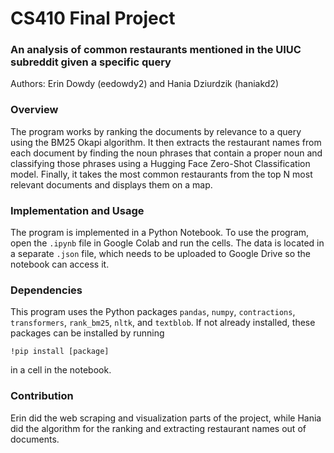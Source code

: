 # CS410 Final Project
### An analysis of common restaurants mentioned in the UIUC subreddit given a specific query

Authors: Erin Dowdy (eedowdy2) and Hania Dziurdzik (haniakd2)

### Overview
The program works by ranking the documents by relevance to a query using the BM25 Okapi algorithm. It then extracts the restaurant names from each document by finding the noun phrases that contain a proper noun and classifying those phrases using a Hugging Face Zero-Shot Classification model. Finally, it takes the most common restaurants from the top N most relevant documents and displays them on a map.

### Implementation and Usage
The program is implemented in a Python Notebook. To use the program, open the `.ipynb` file in Google Colab and run the cells. The data is located in a separate `.json` file, which needs to be uploaded to Google Drive so the notebook can access it. 

### Dependencies
This program uses the Python packages `pandas`, `numpy`, `contractions`, `transformers`, `rank_bm25`, `nltk`, and `textblob`. If not already installed, these packages can be installed by running
 ```
 !pip install [package]
 ```
 in a cell in the notebook.

### Contribution
Erin did the web scraping and visualization parts of the project, while Hania did the algorithm for the ranking and extracting restaurant names out of documents.
